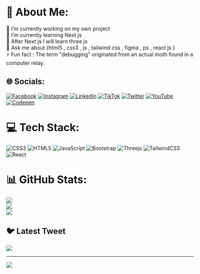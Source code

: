 # 💫 About Me:
🔭 I’m currently working on my own project<br>🌱 I’m currently learning Next js<br>🤝 After Next js I will learn three js  <br>💬 Ask me about {html5 , css3 , js , tailwind css , figma , ps , react js }<br>⚡ Fun fact : The term "debugging" originated from an actual moth found in a computer relay.


## 🌐 Socials:
[![Facebook](https://img.shields.io/badge/Facebook-%231877F2.svg?logo=Facebook&logoColor=white)](https://facebook.com/https://www.facebook.com/profile.php?id=100078226911371) [![Instagram](https://img.shields.io/badge/Instagram-%23E4405F.svg?logo=Instagram&logoColor=white)](https://instagram.com/https://www.instagram.com/f1end9v/?hl=en) [![LinkedIn](https://img.shields.io/badge/LinkedIn-%230077B5.svg?logo=linkedin&logoColor=white)](https://linkedin.com/in/https://www.linkedin.com/in/rabab-qassim-al-qabchy-32b189219/) [![TikTok](https://img.shields.io/badge/TikTok-%23000000.svg?logo=TikTok&logoColor=white)](https://tiktok.com/@https://www.tiktok.com/@qasimpkisy5) [![Twitter](https://img.shields.io/badge/Twitter-%231DA1F2.svg?logo=Twitter&logoColor=white)](https://twitter.com/ofwman) [![YouTube](https://img.shields.io/badge/YouTube-%23FF0000.svg?logo=YouTube&logoColor=white)](https://youtube.com/@https://www.youtube.com/channel/UCwD_Jc1lAv-uM9bsVVThbRg) [![Codepen](https://img.shields.io/badge/Codepen-000000?style=for-the-badge&logo=codepen&logoColor=white)](https://codepen.io/https://codepen.io/8r00a) 

# 💻 Tech Stack:
![CSS3](https://img.shields.io/badge/css3-%231572B6.svg?style=for-the-badge&logo=css3&logoColor=white) ![HTML5](https://img.shields.io/badge/html5-%23E34F26.svg?style=for-the-badge&logo=html5&logoColor=white) ![JavaScript](https://img.shields.io/badge/javascript-%23323330.svg?style=for-the-badge&logo=javascript&logoColor=%23F7DF1E) ![Bootstrap](https://img.shields.io/badge/bootstrap-%23563D7C.svg?style=for-the-badge&logo=bootstrap&logoColor=white) ![Threejs](https://img.shields.io/badge/threejs-black?style=for-the-badge&logo=three.js&logoColor=white) ![TailwindCSS](https://img.shields.io/badge/tailwindcss-%2338B2AC.svg?style=for-the-badge&logo=tailwind-css&logoColor=white) ![React](https://img.shields.io/badge/react-%2320232a.svg?style=for-the-badge&logo=react&logoColor=%2361DAFB)
# 📊 GitHub Stats:
![](https://github-readme-stats.vercel.app/api?username=rabab003&theme=dark&hide_border=true&include_all_commits=true&count_private=false)<br/>
![](https://github-readme-streak-stats.herokuapp.com/?user=rabab003&theme=dark&hide_border=true)<br/>
![](https://github-readme-stats.vercel.app/api/top-langs/?username=rabab003&theme=dark&hide_border=true&include_all_commits=true&count_private=false&layout=compact)

## 🐦 Latest Tweet
[![](https://gtce.itsvg.in/api?username=ofwman)](https://github.com/VishwaGauravIn/github-twitter-card-embed)

---
[![](https://visitcount.itsvg.in/api?id=rabab003&icon=0&color=0)](https://visitcount.itsvg.in)

<!-- Proudly created with GPRM ( https://gprm.itsvg.in ) -->
